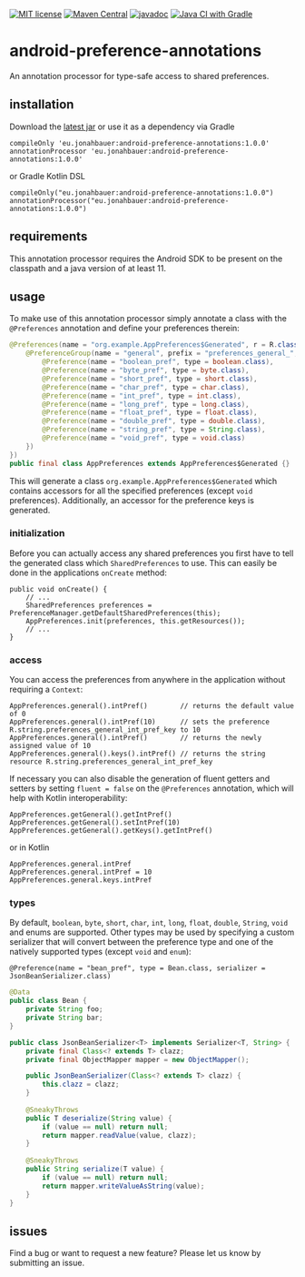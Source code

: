 [![MIT license](https://img.shields.io/badge/License-MIT-blue.svg)](https://github.com/jbb01/android-preference-annotations/blob/main/LICENSE)
[![Maven Central](https://img.shields.io/maven-central/v/eu.jonahbauer/android-preference-annotations)](https://mvnrepository.com/artifact/eu.jonahbauer/android-preference-annotations)
[![javadoc](https://javadoc.io/badge2/eu.jonahbauer/android-preference-annotations/javadoc.svg?color=blue)](https://javadoc.io/doc/eu.jonahbauer/android-preference-annotations)
[![Java CI with Gradle](https://img.shields.io/github/workflow/status/jbb01/android-preference-annotations/Java%20CI%20with%20Gradle)](https://github.com/jbb01/android-preference-annotations/actions/workflows/gradle.yml)

# android-preference-annotations

An annotation processor for type-safe access to shared preferences.

## installation

Download the [latest jar](https://search.maven.org/remote_content?g=eu.jonahbauer&a=android-preference-annotations&v=LATEST)
or use it as a dependency via Gradle
```
compileOnly 'eu.jonahbauer:android-preference-annotations:1.0.0' 
annotationProcessor 'eu.jonahbauer:android-preference-annotations:1.0.0' 
```
or Gradle Kotlin DSL
```
compileOnly("eu.jonahbauer:android-preference-annotations:1.0.0") 
annotationProcessor("eu.jonahbauer:android-preference-annotations:1.0.0")
```

## requirements

This annotation processor requires the Android SDK to be present on the classpath 
and a java version of at least 11.

## usage

To make use of this annotation processor simply annotate a class with the `@Preferences` annotation
and define your preferences therein:

```java
@Preferences(name = "org.example.AppPreferences$Generated", r = R.class, value = {
    @PreferenceGroup(name = "general", prefix = "preferences_general_", suffix = "_key", value = {
        @Preference(name = "boolean_pref", type = boolean.class),
        @Preference(name = "byte_pref", type = byte.class),
        @Preference(name = "short_pref", type = short.class),
        @Preference(name = "char_pref", type = char.class),
        @Preference(name = "int_pref", type = int.class),
        @Preference(name = "long_pref", type = long.class),
        @Preference(name = "float_pref", type = float.class),
        @Preference(name = "double_pref", type = double.class),
        @Preference(name = "string_pref", type = String.class),
        @Preference(name = "void_pref", type = void.class)
    })
})
public final class AppPreferences extends AppPreferences$Generated {}
 ```

This will generate a class `org.example.AppPreferences$Generated` which contains accessors
for all the specified preferences (except `void` preferences). Additionally, an accessor for
the preference keys is generated.

### initialization
Before you can actually access any shared preferences you first have to tell the generated class which
`SharedPreferences` to use. This can easily be done in the applications `onCreate` method:

```
public void onCreate() {
    // ...
    SharedPreferences preferences = PreferenceManager.getDefaultSharedPreferences(this);
    AppPreferences.init(preferences, this.getResources());
    // ...
}
```

### access

You can access the preferences from anywhere in the application without requiring a `Context`:

```
AppPreferences.general().intPref()        // returns the default value of 0
AppPreferences.general().intPref(10)      // sets the preference R.string.preferences_general_int_pref_key to 10
AppPreferences.general().intPref()        // returns the newly assigned value of 10
AppPreferences.general().keys().intPref() // returns the string resource R.string.preferences_general_int_pref_key 
```

If necessary you can also disable the generation of fluent getters and setters by setting
`fluent = false` on the `@Preferences` annotation, which will
help with Kotlin interoperability:

```
AppPreferences.getGeneral().getIntPref()
AppPreferences.getGeneral().setIntPref(10)
AppPreferences.getGeneral().getKeys().getIntPref()
```

or in Kotlin

```
AppPreferences.general.intPref
AppPreferences.general.intPref = 10
AppPreferences.general.keys.intPref
```

### types
By default, `boolean`, `byte`, `short`, `char`, `int`, `long`, `float`, `double`, `String`, `void` and enums are
supported. Other types may be used by specifying a custom serializer that will convert between the preference type and 
one of the natively supported types (except `void` and `enum`):

```
@Preference(name = "bean_pref", type = Bean.class, serializer = JsonBeanSerializer.class)
```
```java
@Data
public class Bean {
    private String foo;
    private String bar;
}
```
```java
public class JsonBeanSerializer<T> implements Serializer<T, String> {
    private final Class<? extends T> clazz;
    private final ObjectMapper mapper = new ObjectMapper();

    public JsonBeanSerializer(Class<? extends T> clazz) {
        this.clazz = clazz;
    }
    
    @SneakyThrows
    public T deserialize(String value) {
        if (value == null) return null;
        return mapper.readValue(value, clazz);
    }
    
    @SneakyThrows
    public String serialize(T value) {
        if (value == null) return null;
        return mapper.writeValueAsString(value);
    }
}
```

## issues
Find a bug or want to request a new feature? Please let us know by submitting an issue.